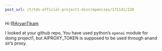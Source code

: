 ```yaml
---
post_url: /t/tds-official-project1-discrepencies/171141/228
---
```

Hi [@AryanTikam](/u/aryantikam)

I looked at your github repo, You have used python’s `openai` module for doing project1, but AIPROXY\_TOKEN is supposed to be used through anand sir’s proxy.